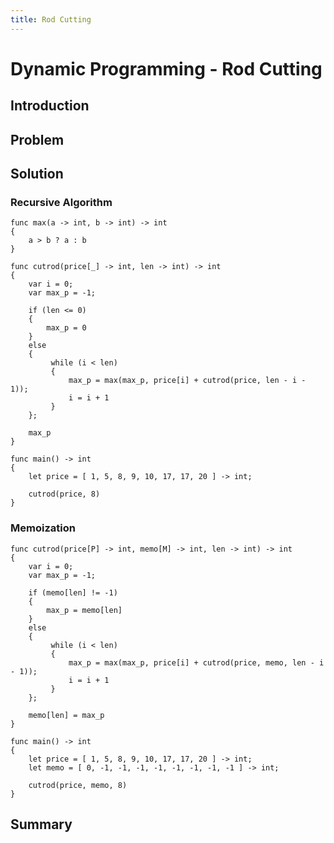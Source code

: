 ```yaml
---
title: Rod Cutting
---
```


# Dynamic Programming - Rod Cutting

## Introduction

## Problem

## Solution

### Recursive Algorithm


```swing
func max(a -> int, b -> int) -> int
{
    a > b ? a : b
}
```

```swing
func cutrod(price[_] -> int, len -> int) -> int
{
    var i = 0;
    var max_p = -1;
    
    if (len <= 0)
    {
        max_p = 0
    }
    else
    {
         while (i < len)
         {
             max_p = max(max_p, price[i] + cutrod(price, len - i - 1));
             i = i + 1
         }
    };
    
    max_p
}
```

```swing
func main() -> int
{
    let price = [ 1, 5, 8, 9, 10, 17, 17, 20 ] -> int;
    
    cutrod(price, 8)
}
```

### Memoization

```swing
func cutrod(price[P] -> int, memo[M] -> int, len -> int) -> int
{
    var i = 0;
    var max_p = -1;
    
    if (memo[len] != -1)
    {
        max_p = memo[len]
    }
    else
    {
         while (i < len)
         {
             max_p = max(max_p, price[i] + cutrod(price, memo, len - i - 1));
             i = i + 1
         }
    };
    
    memo[len] = max_p
}
```

```swing
func main() -> int
{
    let price = [ 1, 5, 8, 9, 10, 17, 17, 20 ] -> int;
    let memo = [ 0, -1, -1, -1, -1, -1, -1, -1, -1 ] -> int; 
    
    cutrod(price, memo, 8)
}
```

## Summary




